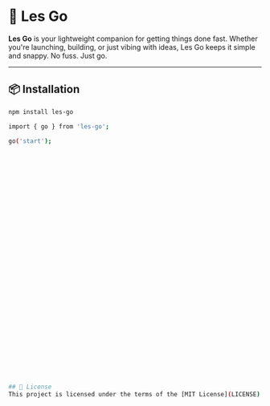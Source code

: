 # 🚀 Les Go

**Les Go** is your lightweight companion for getting things done fast. Whether you're launching, building, or just vibing with ideas, Les Go keeps it simple and snappy. No fuss. Just go.

---

## 📦 Installation  
```bash
npm install les-go

import { go } from 'les-go';

go('start');


































## 📄 License  
This project is licensed under the terms of the [MIT License](LICENSE).
